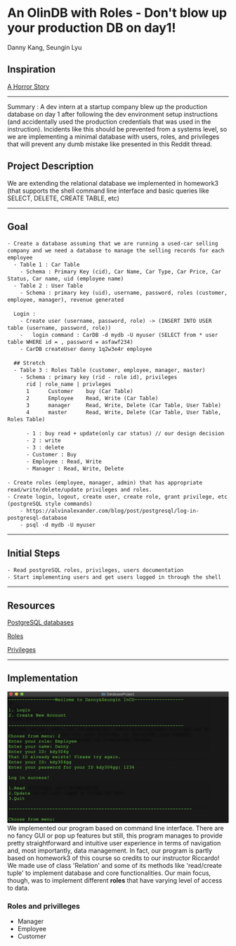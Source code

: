# An OlinDB with Roles - Don't blow up your production DB on day1!
Danny Kang, Seungin Lyu

## Inspiration

[A Horror Story](https://www.reddit.com/r/cscareerquestions/comments/6ez8ag/accidentally_destroyed_production_database_on/)
___

Summary : A dev intern at a startup company blew up the production database on day 1 after following the dev environment setup instructions (and accidentally used the production credentials that was used in the instruction).
Incidents like this should be prevented from a systems level, so we are implementing a minimal database with users, roles, and privileges that will prevent any dumb mistake like presented in this Reddit thread.

## Project Description

We are extending the relational database we implemented in homework3 (that supports the shell command line interface and basic queries like SELECT, DELETE, CREATE TABLE, etc)
___

## Goal
    - Create a database assuming that we are running a used-car selling company and we need a database to manage the selling records for each employee
      - Table 1 : Car Table
        - Schema : Primary Key (cid), Car Name, Car Type, Car Price, Car Status, Car name, uid (employee name)
      - Table 2 : User Table
        - Schema : primary key (uid), username, password, roles (customer, employee, manager), revenue generated 
      
      Login :
        - Create user (username, password, role) -> (INSERT INTO USER table (username, password, role))
        -   login command : CarDB -d mydb -U myuser (SELECT from * user table WHERE id = , password = asfawf234)
        - CarDB createUser danny 1q2w3e4r employee

      ## Stretch
      - Table 3 : Roles Table (customer, employee, manager, master)
        - Schema : primary key (rid - role id), privileges
          rid | role_name | privleges
          1      Customer    buy (Car Table)
          2      Employee    Read, Write (Car Table)
          3      manager     Read, Write, Delete (Car Table, User Table)
          4      master      Read, Write, Delete (Car Table, User Table, Roles Table)

          - 1 : buy read + update(only car status) // our design decision
          - 2 : write
          - 3 : delete
          - Customer : Buy
          - Employee : Read, Write
          - Manager : Read, Write, Delete
  
    - Create roles (employee, manager, admin) that has appropriate read/write/delete/update privileges and roles.
    - Create login, logout, create user, create role, grant privilege, etc (postgreSQL style commands)
        - https://alvinalexander.com/blog/post/postgresql/log-in-postgresql-database
        - psql -d mydb -U myuser
___

## Initial Steps
    - Read postgreSQL roles, privileges, users documentation
    - Start implementing users and get users logged in through the shell
___

## Resources
[PostgreSQL databases](https://www.a2hosting.com/kb/developer-corner/postgresql/managing-postgresql-databases-and-users-from-the-command-line?fbclid=IwAR2t0Hv692snhImbs0Ot7DKNpqOfL6akIFjdKH5skiCs2Lvch8qiyKVb6LY)

[Roles](https://www.postgresql.org/docs/9.3/user-manag.html?fbclid=IwAR0jK_Eyxgy3Z6d_naechy-3Tk-atcay_8CQNJSCTpLU7X9-Ddt10DzJj5s)

[Privileges](https://www.postgresql.org/docs/9.3/ddl-priv.html)
___

## Implementation

![Alt text](./DBimage.png?raw=true "Title")
We implemented our program based on command line interface. There are no fancy GUI or pop up features but still, this program manages to provide pretty straightforward and intuitive user experience in terms of navigation and, most importantly, data management. In fact, our program is partly based on homework3 of this course so credits to our instructor Riccardo! We made use of class 'Relation' and some of its methods like 'read/create tuple' to implement database and core functionalities. Our main focus, though, was to implement different **roles** that have varying level of access to data. 

### Roles and privilleges
* Manager
* Employee
* Customer
